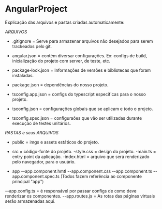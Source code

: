 # AngularProject

Explicação das arquivos e pastas criadas automaticamente:

*ARQUIVOS*

- .gitignore = Serve para armazenar arquivos não desejados para serem trackeados pelo git.

- angular.json = contém diversar configurações. Ex: configs de build, inicialização do projeto com server, de teste, etc.

- package-lock.json = Informações de versões e bibliotecas que foram instaladas.

- package.json = dependências do nosso projeto.

- tsconfig.app.json = configs do typescript específicas para o nosso projeto. 

- tsconfig.json = configurações globais que se aplicam e todo o projeto. 

- tsconfig.spec.json = configuraões que vão ser utilizadas durante execução de testes unitários.

*PASTAS e seus ARQUIVOS*

- public = imgs e assets estáticos do projeto.

- src = código-fonte do projeto.
-style.css = design do projeto.
-main.ts = entry point da aplicação.
-index.html = arquivo que será renderizado pelo navegador, para o usuário.

- app 
--app.component.hmtl
--app.component.css
--app.component.ts
--app.component.spec.ts 
(Todos fazem referência ao componente principal "app")

--app.config.ts = é responsável por passar configs de como deve renderizar os componentes.
--app.routes.js = As rotas das páginas virtuais serão armazenadas aqui.